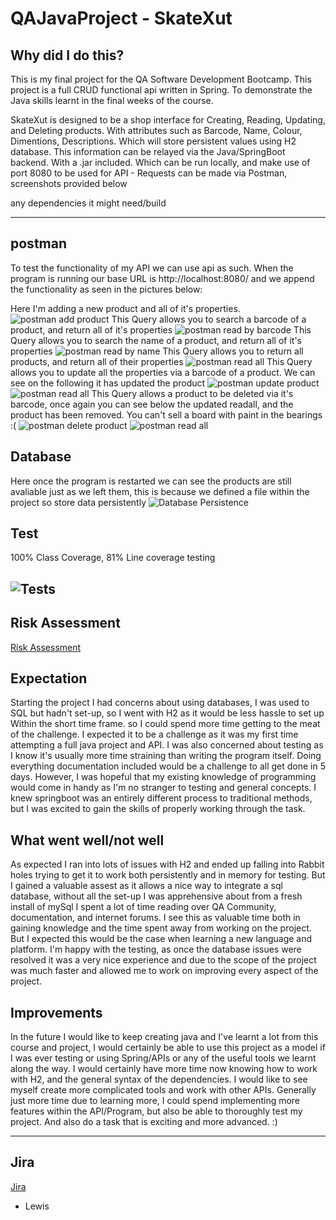 # QAJavaProject - SkateXut

## Why did I do this?
This is my final project for the QA Software Development Bootcamp. This project is a full CRUD functional api written in Spring. To demonstrate the Java skills learnt in the final weeks of the course.

SkateXut is designed to be a shop interface for Creating, Reading, Updating, and Deleting products. With attributes such as Barcode, Name, Colour, Dimentions, Descriptions. Which will store persistent values using H2 database. This information can be relayed via the Java/SpringBoot backend. With a .jar included. Which can be run locally, and make use of port 8080 to be used for API - Requests can be made via Postman, screenshots provided below


any dependencies it might need/build

--------------------------------------------

## postman

To test the functionality of my API we can use api as such. When the program is running our base URL is http://localhost:8080/ and we append the functionality as seen in the pictures below:

Here I'm adding a new product and all of it's properties.
![postman add product](/Documentation/postman1.png)
This Query allows you to search a barcode of a product, and return all of it's properties
![postman read by barcode](/Documentation/postman2.png)
This Query allows you to search the name of a product, and return all of it's properties
![postman read by name](/Documentation/postman3.png)
This Query allows you to return all products, and return all of their properties
![postman read all](/Documentation/postman4.png)
This Query allows you to update all the properties via a barcode of a product. We can see on the following it has updated the product
![postman update product](/Documentation/postman5.png)
![postman read all](/Documentation/postman6.png)
This Query allows a product to be deleted via it's barcode, once again you can see below the updated readall, and the product has been removed. You can't sell a board with paint in the bearings :(
![postman delete product](/Documentation/postman7.png)
![postman read all](/Documentation/postman8.png)


## Database

Here once the program is restarted we can see the products are still avaliable just as we left them, this is because we defined a file within the project so store data persistently
![Database Persistence](/Documentation/SQL1.png)



## Test

100% Class Coverage, 81% Line coverage testing

![Tests](/Documentation/Test.png)
--------------------------------------------

## Risk Assessment
[Risk Assessment](/Documentation/riskAssesment.pdf)

## Expectation
Starting the project I had concerns about using databases, I was used to SQL but hadn't set-up, so I went with H2 as it would be less hassle to set up Within the short time frame. so I could spend more time getting to the meat of the challenge. 
I expected it to be a challenge as it was my first time attempting a full java project and API. I was also concerned about testing as I know it's usually more time straining than writing the program itself. Doing everything documentation included would be a challenge to all get done in 5 days.
However, I was hopeful that my existing knowledge of programming would come in handy as I'm no stranger to testing and general concepts. I knew springboot was an entirely different process to traditional methods, but I was excited to gain the skills of properly working through the task.

## What went well/not well
As expected I ran into lots of issues with H2 and ended up falling into Rabbit holes trying to get it to work both persistently and in memory for testing. But I gained a valuable assest as it allows a nice way to integrate a sql database, without all the set-up I was apprehensive about from a fresh install of mySql
I spent a lot of time reading over QA Community, documentation, and internet forums. I see this as valuable time both in gaining knowledge and the time spent away from working on the project. But I expected this would be the case when learning a new language and platform.
I'm happy with the testing, as once the database issues were resolved it was a very nice experience and due to the scope of the project was much faster and allowed me to work on improving every aspect of the project.

## Improvements
In the future I would like to keep creating java and I've learnt a lot from this course and project, I would certainly be able to use this project as a model if I was ever testing or using Spring/APIs or any of the useful tools we learnt along the way.
I would certainly have more time now knowing how to work with H2, and the general syntax of the dependencies.
I would like to see myself create more complicated tools and work with other APIs. Generally just more time due to learning more, I could spend implementing more features within the API/Program, but also be able to thoroughly test my project.
And also do a task that is exciting and more advanced. :) 


--------------------------------------------
## Jira
[Jira](https://qayeet.atlassian.net/jira/software/projects/QAJ/boards/3/roadmap?shared=&atlOrigin=eyJpIjoiNzFjNDg2MjliZDY1NGMxYjk4MWYxZTdiMWM5YzE3ZDUiLCJwIjoiaiJ9)

- Lewis
